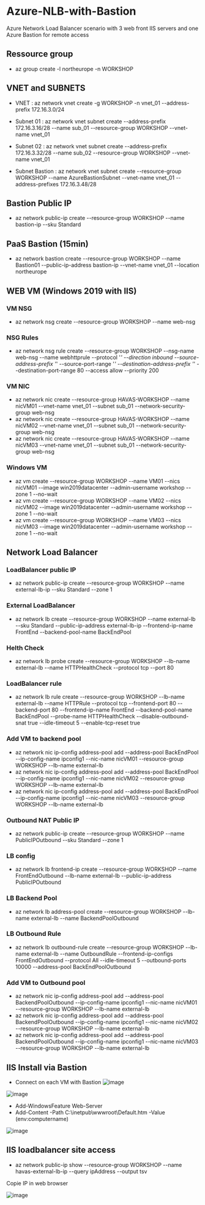 # Azure-NLB-with-Bastion
Azure Network Load Balancer scenario with 3 web front IIS servers and one Azure Bastion for remote access

## Ressource group

- az group create -l northeurope -n WORKSHOP

## VNET and SUBNETS
 
- VNET : az network vnet create -g WORKSHOP -n vnet_01 --address-prefix 172.16.3.0/24

- Subnet 01 : az network vnet subnet create --address-prefix 172.16.3.16/28 --name sub_01 --resource-group WORKSHOP --vnet-name vnet_01  
- Subnet 02 : az network vnet subnet create --address-prefix 172.16.3.32/28 --name sub_02 --resource-group WORKSHOP --vnet-name vnet_01 

- Subnet Bastion : az network vnet subnet create --resource-group WORKSHOP --name AzureBastionSubnet --vnet-name vnet_01 --address-prefixes 172.16.3.48/28

## Bastion Public IP

- az network public-ip create --resource-group WORKSHOP --name bastion-ip --sku Standard

## PaaS Bastion (15min)

- az network bastion create --resource-group WORKSHOP --name Bastion01 --public-ip-address bastion-ip --vnet-name vnet_01 --location northeurope

## WEB VM (Windows 2019 with IIS)

### VM NSG
- az network nsg create --resource-group WORKSHOP --name web-nsg

### NSG Rules
- az network nsg rule create --resource-group WORKSHOP --nsg-name web-nsg --name webhttprule --protocol '*' --direction inbound --source-address-prefix '*' --source-port-range '*' --destination-address-prefix '*' --destination-port-range 80 --access allow --priority 200

### VM NIC
- az network nic create --resource-group HAVAS-WORKSHOP --name nicVM01 --vnet-name vnet_01 --subnet sub_01 --network-security-group web-nsg  
- az network nic create --resource-group HAVAS-WORKSHOP --name nicVM02 --vnet-name vnet_01 --subnet sub_01 --network-security-group web-nsg  
- az network nic create --resource-group HAVAS-WORKSHOP --name nicVM03 --vnet-name vnet_01 --subnet sub_01 --network-security-group web-nsg  

### Windows VM
- az vm create --resource-group WORKSHOP --name VM01 --nics nicVM01 --image win2019datacenter --admin-username workshop --zone 1 --no-wait  
- az vm create --resource-group WORKSHOP --name VM02 --nics nicVM02 --image win2019datacenter --admin-username workshop --zone 1 --no-wait  
- az vm create --resource-group WORKSHOP --name VM03 --nics nicVM03 --image win2019datacenter --admin-username workshop --zone 1 --no-wait  

## Network Load Balancer

### LoadBalancer public IP
- az network public-ip create --resource-group WORKSHOP --name external-lb-ip --sku Standard --zone 1

### External LoadBalancer
- az network lb create --resource-group WORKSHOP --name external-lb --sku Standard --public-ip-address external-lb-ip --frontend-ip-name FrontEnd --backend-pool-name BackEndPool

### Helth Check
- az network lb probe create --resource-group WORKSHOP --lb-name external-lb --name HTTPHealthCheck --protocol tcp --port 80  

### LoadBalancer rule
- az network lb rule create --resource-group WORKSHOP --lb-name external-lb --name HTTPRule --protocol tcp --frontend-port 80 --backend-port 80 --frontend-ip-name FrontEnd --backend-pool-name BackEndPool --probe-name HTTPHealthCheck --disable-outbound-snat true --idle-timeout 5 --enable-tcp-reset true

### Add VM to backend pool
- az network nic ip-config address-pool add --address-pool BackEndPool --ip-config-name ipconfig1 --nic-name nicVM01 --resource-group WORKSHOP --lb-name external-lb  
- az network nic ip-config address-pool add --address-pool BackEndPool --ip-config-name ipconfig1 --nic-name nicVM02 --resource-group WORKSHOP --lb-name external-lb  
- az network nic ip-config address-pool add --address-pool BackEndPool --ip-config-name ipconfig1 --nic-name nicVM03 --resource-group WORKSHOP --lb-name external-lb  

### Outbound NAT Public IP 
- az network public-ip create --resource-group WORKSHOP --name PublicIPOutbound --sku Standard --zone 1

### LB config
- az network lb frontend-ip create --resource-group WORKSHOP --name FrontEndOutbound --lb-name external-lb --public-ip-address PublicIPOutbound

### LB Backend Pool
- az network lb address-pool create --resource-group WORKSHOP --lb-name external-lb --name BackendPoolOutbound

### LB Outbound Rule
- az network lb outbound-rule create --resource-group WORKSHOP --lb-name external-lb --name OutboundRule --frontend-ip-configs FrontEndOutbound --protocol All --idle-timeout 5 --outbound-ports 10000 --address-pool BackEndPoolOutbound

### Add VM to Outbound pool
- az network nic ip-config address-pool add --address-pool BackendPoolOutbound --ip-config-name ipconfig1 --nic-name nicVM01 --resource-group WORKSHOP --lb-name external-lb  
- az network nic ip-config address-pool add --address-pool BackendPoolOutbound --ip-config-name ipconfig1 --nic-name nicVM02 --resource-group WORKSHOP --lb-name external-lb  
- az network nic ip-config address-pool add --address-pool BackendPoolOutbound --ip-config-name ipconfig1 --nic-name nicVM03 --resource-group WORKSHOP --lb-name external-lb  

## IIS Install via Bastion

- Connect on each VM with Bastion
![image](https://user-images.githubusercontent.com/100841953/157635424-15eb3052-5f02-47a0-8845-b167289e6844.png)  

![image](https://user-images.githubusercontent.com/100841953/157635738-357b87eb-3baa-4ff5-b926-300c1941b2c6.png)

- Add-WindowsFeature Web-Server  
- Add-Content -Path C:\inetpub\wwwroot\Default.htm -Value $($env:computername)

![image](https://user-images.githubusercontent.com/100841953/157636859-492888d5-1a51-481b-83af-e906baad0422.png)  


## IIS loadbalancer site access
- az network public-ip show --resource-group WORKSHOP --name havas-external-lb-ip --query ipAddress --output tsv  

Copie IP in web browser 

![image](https://user-images.githubusercontent.com/100841953/157636584-b31097ad-bd7e-4a15-8076-c6aa3de2fe68.png)  









